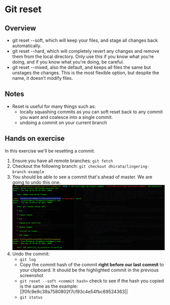 # Git reset
## Overview
- git reset --soft, which will keep your files, and stage all changes back automatically.
- git reset --hard, which will completely revert any changes and remove them from the local directory. Only use this if you know what you’re doing, and if you know what you're doing, be careful.
- git reset --mixed, also the default, and keeps all files the same but unstages the changes. This is the most flexible option, but despite the name, it doesn’t modify files.

## Notes
- Reset is useful for many things such as:
    - locally squashing commits as you can soft reset back to any commit you want and coalesce into a single commit.
    - undoing a commit on your current branch

## Hands on exercise
In this exercise we'll be resetting a commit.

1. Ensure you have all remote branches: `git fetch`
2. Checkout the following branch: `git checkout dhirata/lingering-branch-example`
3. You should be able to see a commit that's ahead of master. We are going to undo this one.
![commit log](images/screen1.png)
4. Undo the commit:
    - `git log`
    - Copy the commit hash of the commit **right before our last commit** to your clipboard. It should be the highlighted commit in the previous screenshot
    - `git reset --soft <commit hash>` check to see if the hash you copied is the same as the example: ||f0fc9e9c39a7580802f7cf93c4e54fbc69524363||
    - `git status`
